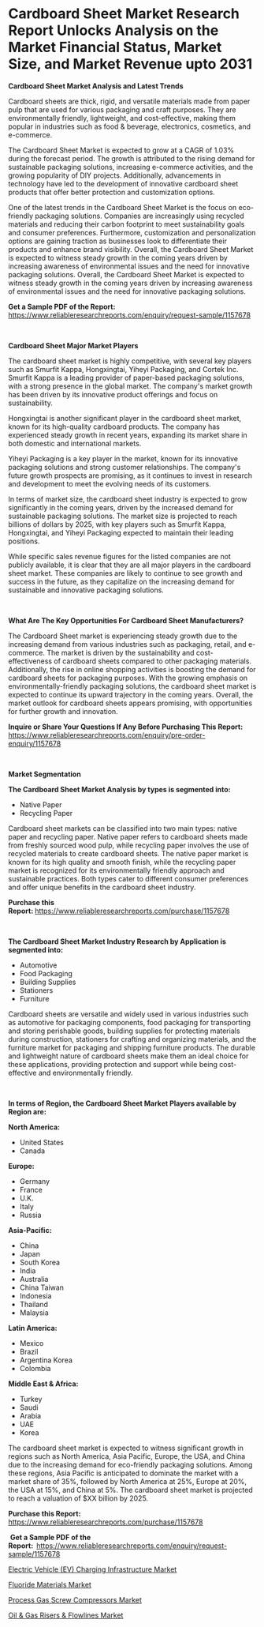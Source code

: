 <p><h1>Cardboard Sheet Market Research Report Unlocks Analysis on the Market Financial Status, Market Size, and Market Revenue upto 2031</h1></p><p><strong>Cardboard Sheet Market Analysis and Latest Trends</strong></p>
<p><p>Cardboard sheets are thick, rigid, and versatile materials made from paper pulp that are used for various packaging and craft purposes. They are environmentally friendly, lightweight, and cost-effective, making them popular in industries such as food & beverage, electronics, cosmetics, and e-commerce.</p><p>The Cardboard Sheet Market is expected to grow at a CAGR of 1.03% during the forecast period. The growth is attributed to the rising demand for sustainable packaging solutions, increasing e-commerce activities, and the growing popularity of DIY projects. Additionally, advancements in technology have led to the development of innovative cardboard sheet products that offer better protection and customization options.</p><p>One of the latest trends in the Cardboard Sheet Market is the focus on eco-friendly packaging solutions. Companies are increasingly using recycled materials and reducing their carbon footprint to meet sustainability goals and consumer preferences. Furthermore, customization and personalization options are gaining traction as businesses look to differentiate their products and enhance brand visibility. Overall, the Cardboard Sheet Market is expected to witness steady growth in the coming years driven by increasing awareness of environmental issues and the need for innovative packaging solutions.  Overall, the Cardboard Sheet Market is expected to witness steady growth in the coming years driven by increasing awareness of environmental issues and the need for innovative packaging solutions.</p></p>
<p><strong>Get a Sample PDF of the Report:&nbsp;</strong> <a href="https://www.reliableresearchreports.com/enquiry/request-sample/1157678">https://www.reliableresearchreports.com/enquiry/request-sample/1157678</a></p>
<p>&nbsp;</p>
<p><strong>Cardboard Sheet Major Market Players</strong></p>
<p><p>The cardboard sheet market is highly competitive, with several key players such as Smurfit Kappa, Hongxingtai, Yiheyi Packaging, and Cortek Inc. Smurfit Kappa is a leading provider of paper-based packaging solutions, with a strong presence in the global market. The company's market growth has been driven by its innovative product offerings and focus on sustainability.</p><p>Hongxingtai is another significant player in the cardboard sheet market, known for its high-quality cardboard products. The company has experienced steady growth in recent years, expanding its market share in both domestic and international markets.</p><p>Yiheyi Packaging is a key player in the market, known for its innovative packaging solutions and strong customer relationships. The company's future growth prospects are promising, as it continues to invest in research and development to meet the evolving needs of its customers.</p><p>In terms of market size, the cardboard sheet industry is expected to grow significantly in the coming years, driven by the increased demand for sustainable packaging solutions. The market size is projected to reach billions of dollars by 2025, with key players such as Smurfit Kappa, Hongxingtai, and Yiheyi Packaging expected to maintain their leading positions.</p><p>While specific sales revenue figures for the listed companies are not publicly available, it is clear that they are all major players in the cardboard sheet market. These companies are likely to continue to see growth and success in the future, as they capitalize on the increasing demand for sustainable and innovative packaging solutions.</p></p>
<p>&nbsp;</p>
<p><strong>What Are The Key Opportunities For Cardboard Sheet Manufacturers?</strong></p>
<p><p>The Cardboard Sheet market is experiencing steady growth due to the increasing demand from various industries such as packaging, retail, and e-commerce. The market is driven by the sustainability and cost-effectiveness of cardboard sheets compared to other packaging materials. Additionally, the rise in online shopping activities is boosting the demand for cardboard sheets for packaging purposes. With the growing emphasis on environmentally-friendly packaging solutions, the cardboard sheet market is expected to continue its upward trajectory in the coming years. Overall, the market outlook for cardboard sheets appears promising, with opportunities for further growth and innovation.</p></p>
<p><strong>Inquire or Share Your Questions If Any Before Purchasing This Report:</strong> <a href="https://www.reliableresearchreports.com/enquiry/pre-order-enquiry/1157678">https://www.reliableresearchreports.com/enquiry/pre-order-enquiry/1157678</a></p>
<p>&nbsp;</p>
<p><strong>Market Segmentation</strong></p>
<p><strong>The Cardboard Sheet Market Analysis by types is segmented into:</strong></p>
<p><ul><li>Native Paper</li><li>Recycling Paper</li></ul></p>
<p><p>Cardboard sheet markets can be classified into two main types: native paper and recycling paper. Native paper refers to cardboard sheets made from freshly sourced wood pulp, while recycling paper involves the use of recycled materials to create cardboard sheets. The native paper market is known for its high quality and smooth finish, while the recycling paper market is recognized for its environmentally friendly approach and sustainable practices. Both types cater to different consumer preferences and offer unique benefits in the cardboard sheet industry.</p></p>
<p><strong>Purchase this Report:&nbsp;</strong><a href="https://www.reliableresearchreports.com/purchase/1157678">https://www.reliableresearchreports.com/purchase/1157678</a></p>
<p>&nbsp;</p>
<p><strong>The Cardboard Sheet Market Industry Research by Application is segmented into:</strong></p>
<p><ul><li>Automotive</li><li>Food Packaging</li><li>Building Supplies</li><li>Stationers</li><li>Furniture</li></ul></p>
<p><p>Cardboard sheets are versatile and widely used in various industries such as automotive for packaging components, food packaging for transporting and storing perishable goods, building supplies for protecting materials during construction, stationers for crafting and organizing materials, and the furniture market for packaging and shipping furniture products. The durable and lightweight nature of cardboard sheets make them an ideal choice for these applications, providing protection and support while being cost-effective and environmentally friendly.</p></p>
<p>&nbsp;</p>
<p><strong>In terms of Region, the Cardboard Sheet Market Players available by Region are:</strong></p>
<p>
    <p> <strong> North America: </strong>
        <ul>
            <li>United States</li>
            <li>Canada</li>
        </ul>
        </p> 
    <p> <strong> Europe: </strong>
        <ul>
            <li>Germany</li>
            <li>France</li>
            <li>U.K.</li>
            <li>Italy</li>
            <li>Russia</li>
        </ul>
        </p> 
    <p> <strong> Asia-Pacific: </strong>
        <ul>
            <li>China</li>
            <li>Japan</li>
            <li>South Korea</li>
            <li>India</li>
            <li>Australia</li>
            <li>China Taiwan</li>
            <li>Indonesia</li>
            <li>Thailand</li>
            <li>Malaysia</li>
        </ul>
        </p> 
    <p> <strong> Latin America: </strong>
        <ul>
            <li>Mexico</li>
            <li>Brazil</li>
            <li>Argentina Korea</li>
            <li>Colombia</li>
        </ul>
        </p> 
    <p> <strong> Middle East & Africa: </strong>
        <ul>
            <li>Turkey</li>
            <li>Saudi</li>
            <li>Arabia</li>
            <li>UAE</li>
            <li>Korea</li>
        </ul>
    </p>
    </p>
<p><p>The cardboard sheet market is expected to witness significant growth in regions such as North America, Asia Pacific, Europe, the USA, and China due to the increasing demand for eco-friendly packaging solutions. Among these regions, Asia Pacific is anticipated to dominate the market with a market share of 35%, followed by North America at 25%, Europe at 20%, the USA at 15%, and China at 5%. The cardboard sheet market is projected to reach a valuation of $XX billion by 2025.</p></p>
<p><strong>Purchase this Report: </strong><a href="https://www.reliableresearchreports.com/purchase/1157678">https://www.reliableresearchreports.com/purchase/1157678</a></p>
<p>&nbsp;<strong>Get a Sample PDF of the Report:&nbsp;&nbsp;</strong><a href="https://www.reliableresearchreports.com/enquiry/request-sample/1157678">https://www.reliableresearchreports.com/enquiry/request-sample/1157678</a></p>
<p><strong></strong></p>
<p><p><a href="https://unruly-ladybug-44b.notion.site/Electric-Vehicle-EV-Charging-Infrastructure-Market-Size-Focuses-on-Market-Dynamics-In-Depth-Analy-c46038260b3e4869b98623bdf36bbab5">Electric Vehicle (EV) Charging Infrastructure Market</a></p><p><a href="https://view.publitas.com/reportprime-1/fluoride-materials-market-size-growing-and-forecasted-for-period-from-2023-2030-and-provides-complete-market-analysis-of-this-market/">Fluoride Materials Market</a></p><p><a href="https://view.publitas.com/reportprime-1/process-gas-screw-compressors-market-furnish-information-about-market-size-market-share-market-dynamics-and-projections-spanning-from-2023-to-2030/">Process Gas Screw Compressors Market</a></p><p><a href="https://view.publitas.com/reportprime-1/oil-gas-risers-flowlines-market-provides-detailed-segmentation-of-this-market-based-on-type-application-and-region-and-forecast-for-the-period-from-2023-2030/">Oil & Gas Risers & Flowlines Market</a></p></p>